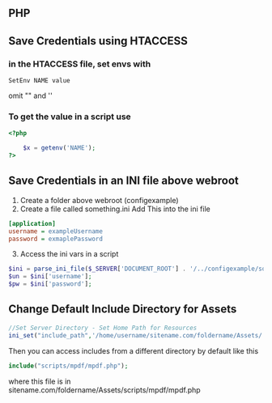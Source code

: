 ## PHP 

## Save Credentials using HTACCESS
### in the HTACCESS file, set envs with
```
SetEnv NAME value
```
omit "" and ''

### To get the value in a script use 
```php
<?php

    $x = getenv('NAME');
?>
```

## Save Credentials in an INI file above webroot
1. Create a folder above webroot (configexample)
2. Create a file called something.ini
Add This into the ini file
```ini
[application]
username = exampleUsername
password = exmaplePassword
```

3. Access the ini vars in a script
```php
$ini = parse_ini_file($_SERVER['DOCUMENT_ROOT'] . '/../configexample/something.ini');
$un = $ini['username'];  
$pw = $ini['password'];  
```

## Change Default Include Directory for Assets
```php
//Set Server Directory - Set Home Path for Resources
ini_set("include_path",'/home/username/sitename.com/foldername/Assets/');
```
Then you can access includes from a different directory by default like this
```php
include("scripts/mpdf/mpdf.php");
```
where this file is in sitename.com/foldername/Assets/scripts/mpdf/mpdf.php
